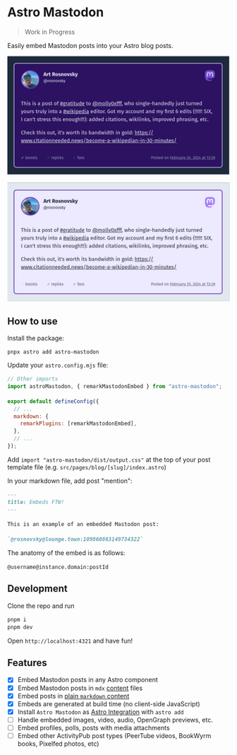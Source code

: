 # Astro Mastodon

> Work in Progress

Easily embed Mastodon posts into your Astro blog posts.

![Example in Dark Mode](./assets/example-dark.png)

![Example in Light Mode](./assets/example-light.png)

## How to use

Install the package:

```shell
pnpx astro add astro-mastodon
```

Update your `astro.config.mjs` file:

```js
// Other imports
import astroMastodon, { remarkMastodonEmbed } from "astro-mastodon";

export default defineConfig({
  // ...
  markdown: {
    remarkPlugins: [remarkMastodonEmbed],
  },
  // ...
});
```

Add `import "astro-mastodon/dist/output.css"` at the top of your post template file (e.g. `src/pages/blog/[slug]/index.astro`)

In your markdown file, add post "mention":

```markdown
---
title: Embeds FTW!
---

This is an example of an embedded Mastodon post:

`@rosnovsky@lounge.town:109860863149734322`
```

The anatomy of the embed is as follows:

`@username@instance.domain:postId`

## Development

Clone the repo and run

```sh
pnpm i
pnpm dev
```

Open `http://localhost:4321` and have fun!

## Features

- [x] Embed Mastodon posts in any Astro component
- [x] Embed Mastodon posts in `mdx` [content](https://docs.astro.build/en/guides/content-collections/) files
- [x] Embed posts in [plain `markdown` content](https://docs.astro.build/en/guides/markdown-content/)
- [x] Embeds are generated at build time (no client-side JavaScript)
- [x] Install `Astro Mastodon` as [Astro Integration](https://astro.build/integrations/) with `astro add`
- [ ] Handle embedded images, video, audio, OpenGraph previews, etc.
- [ ] Embed profiles, polls, posts with media attachments
- [ ] Embed other ActivityPub post types (PeerTube videos, BookWyrm books, Pixelfed photos, etc)
